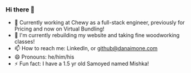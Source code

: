 ### Hi there 👋
- 🔭 Currently working at Chewy as a full-stack engineer, previously for Pricing and now on Virtual Bundling!
- 🌱 I'm currently rebuilding my website and taking fine woodworking classes!
- 📫 How to reach me: LinkedIn, or github@danaimone.com
- 😄 Pronouns: he/him/his
- ⚡ Fun fact: I have a 1.5 yr old Samoyed named Mishka!
